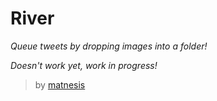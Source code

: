 # River

*Queue tweets by dropping images into a folder!*

_Doesn't work yet, work in progress!_

> by [matnesis](http://twitter.com/matnesis)